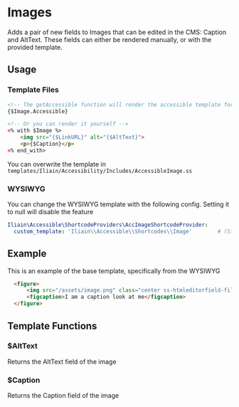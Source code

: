 # Images

Adds a pair of new fields to Images that can be edited in the CMS: Caption and AltText. These fields can either be rendered manually, or with the provided template.

## Usage

### Template Files
```HTML
<!-- The getAccessible function will render the accessible template for you -->
{$Image.Accessible}

<!-- Or you can render it yourself -->
<% with $Image %>
    <img src="{$LinkURL}" alt="{$AltText}">
    <p>{$Caption}</p>
<% end_with>
```

You can overwrite the template in `templates/Iliain/Accessibility/Includes/AccessibleImage.ss`

### WYSIWYG

You can change the WYSIWYG template with the following config. Setting it to null will disable the feature

```YAML
Iliain\Accessible\ShortcodeProviders\AccImageShortcodeProvider:
  custom_template: 'Iliain\\Accessible\\Shortcodes\\Image'        # (String|null) Custom template 
```

## Example

This is an example of the base template, specifically from the WYSIWYG

```HTML
  <figure>
      <img src="/assets/image.png" class="center ss-htmleditorfield-file image" alt="I am alt text" width="388" height="388" loading="lazy" title="This is the tooltip">
      <figcaption>I am a caption look at me</figcaption>
  </figure>
```

## Template Functions

### $AltText

Returns the AltText field of the image

### $Caption 

Returns the Caption field of the image
